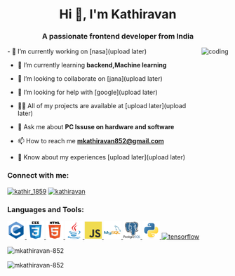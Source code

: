 <h1 align="center">Hi 👋, I'm Kathiravan</h1>
<h3 align="center">A passionate frontend developer from India</h3>
<img align="right" alt="coding" widht="350" height="300" src="https://camo.githubusercontent.com/cae12fddd9d6982901d82580bdf321d81fb299141098ca1c2d4891870827bf17/68747470733a2f2f6d69726f2e6d656469756d2e636f6d2f6d61782f313336302f302a37513379765349765f7430696f4a2d5a2e676966">
- 🔭 I’m currently working on [nasa](upload later)

- 🌱 I’m currently learning **backend,Machine learning**

- 👯 I’m looking to collaborate on [jana](upload later)

- 🤝 I’m looking for help with [google](upload later)

- 👨‍💻 All of my projects are available at [upload later](upload later)

- 💬 Ask me about **PC Issuse on hardware and software**

- 📫 How to reach me **mkathiravan852@gmail.com**

- 📄 Know about my experiences [upload later](upload later)

<h3 align="left">Connect with me:</h3>
<p align="left">
<a href="https://instagram.com/kathir_1859" target="blank"><img align="center" src="https://raw.githubusercontent.com/rahuldkjain/github-profile-readme-generator/master/src/images/icons/Social/instagram.svg" alt="kathir_1859" height="30" width="40" /></a>
  <a href="https://www.codechef.com/users/kathiravan" target="blank"><img align="center" src="https://cdn.jsdelivr.net/npm/simple-icons@3.1.0/icons/codechef.svg" alt="kathiravan" height="30" width="40" /></a>
</p>

<h3 align="left">Languages and Tools:</h3>
<p align="left"> <a href="https://www.cprogramming.com/" target="_blank" rel="noreferrer"> <img src="https://raw.githubusercontent.com/devicons/devicon/master/icons/c/c-original.svg" alt="c" width="40" height="40"/> </a> <a href="https://www.w3schools.com/css/" target="_blank" rel="noreferrer"> <img src="https://raw.githubusercontent.com/devicons/devicon/master/icons/css3/css3-original-wordmark.svg" alt="css3" width="40" height="40"/> </a> <a href="https://www.w3.org/html/" target="_blank" rel="noreferrer"> <img src="https://raw.githubusercontent.com/devicons/devicon/master/icons/html5/html5-original-wordmark.svg" alt="html5" width="40" height="40"/> </a> <a href="https://www.java.com" target="_blank" rel="noreferrer"> <img src="https://raw.githubusercontent.com/devicons/devicon/master/icons/java/java-original.svg" alt="java" width="40" height="40"/> </a> <a href="https://developer.mozilla.org/en-US/docs/Web/JavaScript" target="_blank" rel="noreferrer"> <img src="https://raw.githubusercontent.com/devicons/devicon/master/icons/javascript/javascript-original.svg" alt="javascript" width="40" height="40"/> </a> <a href="https://www.mysql.com/" target="_blank" rel="noreferrer"> <img src="https://raw.githubusercontent.com/devicons/devicon/master/icons/mysql/mysql-original-wordmark.svg" alt="mysql" width="40" height="40"/> </a> <a href="https://www.postgresql.org" target="_blank" rel="noreferrer"> <img src="https://raw.githubusercontent.com/devicons/devicon/master/icons/postgresql/postgresql-original-wordmark.svg" alt="postgresql" width="40" height="40"/> </a> <a href="https://www.python.org" target="_blank" rel="noreferrer"> <img src="https://raw.githubusercontent.com/devicons/devicon/master/icons/python/python-original.svg" alt="python" width="40" height="40"/> </a> <a href="https://www.tensorflow.org" target="_blank" rel="noreferrer"> <img src="https://www.vectorlogo.zone/logos/tensorflow/tensorflow-icon.svg" alt="tensorflow" width="40" height="40"/> </a> </p>


<p><img align="center" src="https://github-readme-stats.vercel.app/api/top-langs?username=mkathiravan-852&show_icons=true&locale=en&layout=compact" alt="mkathiravan-852" /></p>

<p><img align="center" src="https://github-readme-streak-stats.herokuapp.com/?user=mkathiravan-852&" alt="mkathiravan-852" /></p>
